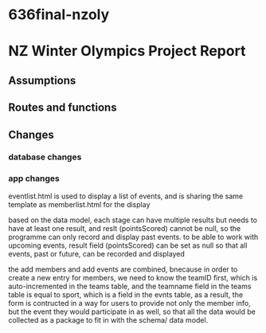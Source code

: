 # 636final-nzoly

# NZ Winter Olympics Project Report
## Assumptions 
## Routes and functions
## Changes
### database changes 
### app changes 


eventlist.html is used to display a list of events,
and is sharing the same template as memberlist.html 
for the display

based on the data model, each stage can have multiple results but needs to have at least one result, and reslt (pointsScored) cannot be null, so the programme can only record and display past events. to be able to work with upcoming events, result field (pointsScored) can be set as null so that all events, past or future, can be recorded and displayed

the add members and add events are combined, bnecause in order to create a new entry for members, we need to know the teamID first, which is auto-incremented in the teams table, and the teamname field in the teams table is equal to sport, which is a field in the evnts table, as a result, the form is contructed in a way for users to provide not only the member info, but the event they would participate in as well, so that all the data would be collected as a package to fit in with the schema/ data model. 
